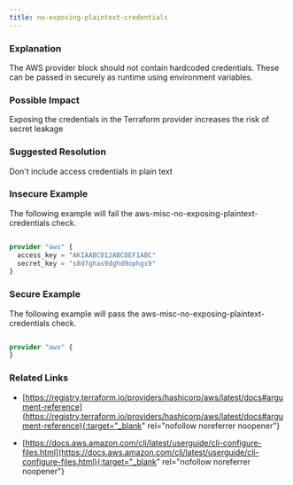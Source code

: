 ```yaml
---
title: no-exposing-plaintext-credentials
---
```


### Explanation


The AWS provider block should not contain hardcoded credentials. These can be passed in securely as runtime using environment variables.


### Possible Impact
Exposing the credentials in the Terraform provider increases the risk of secret leakage

### Suggested Resolution
Don't include access credentials in plain text


### Insecure Example

The following example will fail the aws-misc-no-exposing-plaintext-credentials check.

```terraform

provider "aws" {
  access_key = "AKIAABCD12ABCDEF1ABC"
  secret_key = "s8d7ghas9dghd9ophgs9"
}

```



### Secure Example

The following example will pass the aws-misc-no-exposing-plaintext-credentials check.

```terraform

provider "aws" {
}

```




### Related Links


- [https://registry.terraform.io/providers/hashicorp/aws/latest/docs#argument-reference](https://registry.terraform.io/providers/hashicorp/aws/latest/docs#argument-reference){:target="_blank" rel="nofollow noreferrer noopener"}

- [https://docs.aws.amazon.com/cli/latest/userguide/cli-configure-files.html](https://docs.aws.amazon.com/cli/latest/userguide/cli-configure-files.html){:target="_blank" rel="nofollow noreferrer noopener"}


